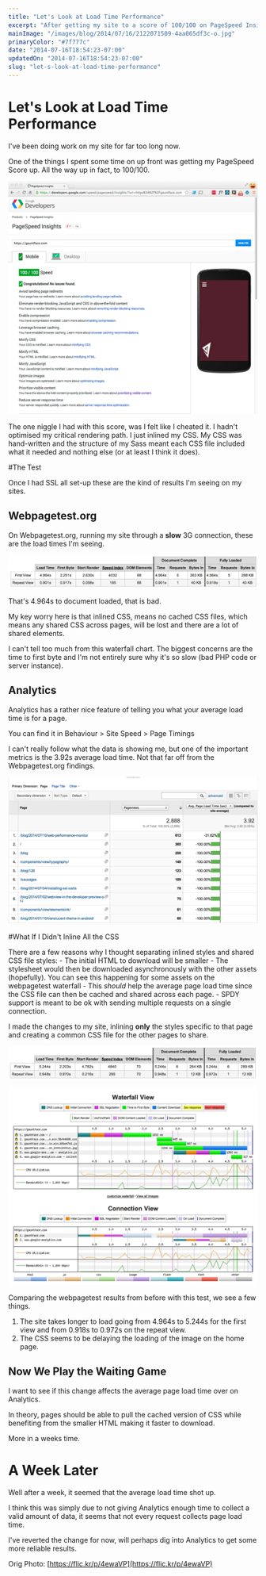 ```yaml
---
title: "Let's Look at Load Time Performance"
excerpt: "After getting my site to a score of 100/100 on PageSpeed Insights, I couldn't help but look into the one little niggle (read issue) I had with the way I achieved the score."
mainImage: "/images/blog/2014/07/16/2122071509-4aa065df3c-o.jpg"
primaryColor: "#7f777c"
date: "2014-07-16T18:54:23-07:00"
updatedOn: "2014-07-16T18:54:23-07:00"
slug: "let-s-look-at-load-time-performance"
---
```


# Let's Look at Load Time Performance 

I've been doing work on my site for far too long now.

One of the things I spent some time on up front was getting my PageSpeed Score up. All the way up in fact, to 100/100.

![The Perfect PageSpeed Insights Score for Gauntface.com](/images/blog/2014/07/16/pagespeed-insights-score-100-for-gauntface.jpg "800")

The one niggle I had with this score, was I felt like I cheated it. I hadn't optimised my critical rendering path. I just inlined my CSS. My CSS was hand-written and the structure of my Sass meant each CSS file included what it needed and nothing else (or at least I think it does).

#The Test

Once I had SSL all set-up these are the kind of results I'm seeing on my sites.

## Webpagetest.org

On Webpagetest.org, running my site through a **slow** 3G connection, these are the load times I'm seeing.

![WebPageTest.org Times and Speed Index for Slow 3G Connection](/images/blog/2014/07/16/web-page-test-score-gauntface.jpg "800")

That's 4.964s to document loaded, that is bad.

My key worry here is that inlined CSS, means no cached CSS files, which means any shared CSS across pages, will be lost and there are a lot of shared elements.

I can't tell too much from this waterfall chart. The biggest concerns are the time to first byte and I'm not entirely sure why it's so slow (bad PHP code or server instance).

## Analytics

Analytics has a rather nice feature of telling you what your average load time is for a page.

You can find it in Behaviour > Site Speed > Page Timings

I can't really follow what the data is showing me, but one of the important metrics is the 3.92s average load time. Not that far off from the Webpagetest.org findings.

![The Average Page Load Time for Gauntface.com on Analytics](/images/blog/2014/07/16/gauntface-avg-page-load-time-analytics.jpg "800")

#What If I Didn't Inline All the CSS

There are a few reasons why I thought separating inlined styles and shared CSS file styles:
    - The initial HTML to download will be smaller
    - The stylesheet would then be downloaded asynchronously with the other assets (hopefully). You can see this happening for some assets on the webpagetest waterfall
    - This *should* help the average page load time since the CSS file can then be cached and shared across each page.
    - SPDY support is meant to be ok with sending multiple requests on a single connection.

I made the changes to my site, inlining **only** the styles specific to that page and creating a common CSS file for the other pages to share.

![Webpagetest After Seperate CSS file and Inlined Style](/images/blog/2014/07/16/gauntface-seperate-css-webpagetest.jpg "800")

![Webpagetest Waterfall after Seperating the  CSS file and Inlined Styles](/images/blog/2014/07/16/webpagetest-for-gauntface-waterfall-with-seperate-css-file.jpg "800")

Comparing the webpagetest results from before with this test, we see a few things.

1. The site takes longer to load going from 4.964s to 5.244s for the first view and from 0.918s to 0.972s on the repeat view.
2. The CSS seems to be delaying the loading of the image on the home page.

## Now We Play the Waiting Game

I want to see if this change affects the average page load time over on Analytics.

In theory, pages should be able to pull the cached version of CSS while benefiting from the smaller HTML making it faster to download.

More in a weeks time.

# A Week Later

Well after a week, it seemed that the average load time shot up. 

I think this was simply due to not giving Analytics enough time to collect a valid amount of data, it seems that not every request collects page load time.

I've reverted the change for now, will perhaps dig into Analytics to get some more reliable results.

Orig Photo: [https://flic.kr/p/4ewaVP](https://flic.kr/p/4ewaVP)
